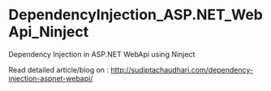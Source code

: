 # DependencyInjection_ASP.NET_WebApi_Ninject

Dependency Injection in ASP.NET WebApi using Ninject

Read detailed article/blog on : http://sudiptachaudhari.com/dependency-injection-aspnet-webapi/


